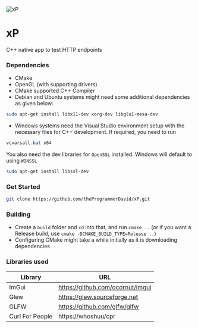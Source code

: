 ![xP](https://socialify.git.ci/theProgrammerDavid/xP/image?description=1&font=Bitter&language=1&owner=1&stargazers=1&theme=Dark)

# xP
C++ native app to test HTTP endpoints
### Dependencies
- CMake
- OpenGL (with supporting drivers)
- CMake supported C++ Compiler
- Debian and Ubuntu systems might need some additional dependencies as given below: 
```bash
sudo apt-get install libx11-dev xorg-dev libglu1-mesa-dev 
```

* Windows systems need the Visual Studio environment setup with the necessary files for C++ development. If required, you need to run 
```powershell
vcvarsall.bat x64
```

You also need the dev libraries for `OpenSSL` installed. Windows will default to using `WINSSL`
```bash
sudo apt-get install libssl-dev

```
### Get Started

```bash
git clone https://github.com/theProgrammerDavid/xP.git
```

### Building

- Create a ``build`` folder and `cd` into that, and run ``cmake ..`` (or if you want a Release build, use ``cmake -DCMAKE_BUILD_TYPE=Release ..``)
- Configuring CMake might take a while initially as it is downloading dependencies


### Libraries used
| Library         | URL                              |
|-----------------|----------------------------------|
| ImGui           | https://github.com/ocornut/imgui |
| Glew            | https://glew.sourceforge.net     |
| GLFW            | https://github.com/glfw/glfw     |
| Curl For People | https://whoshuu/cpr              |